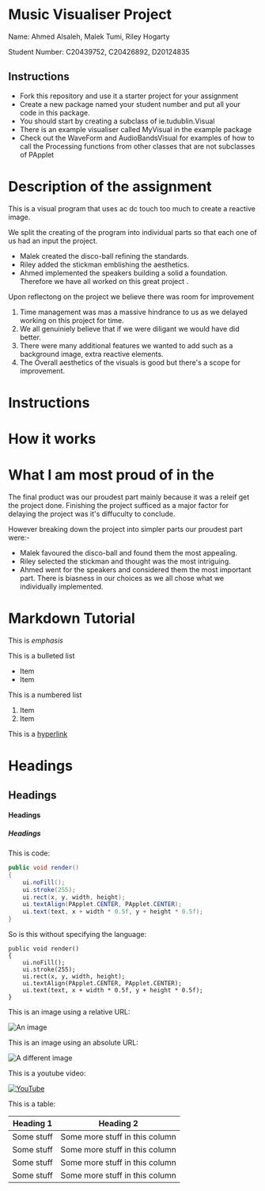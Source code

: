 # Music Visualiser Project

Name: Ahmed Alsaleh, Malek Tumi, Riley Hogarty

Student Number: C20439752, C20426892, D20124835

## Instructions
- Fork this repository and use it a starter project for your assignment
- Create a new package named your student number and put all your code in this package.
- You should start by creating a subclass of ie.tudublin.Visual
- There is an example visualiser called MyVisual in the example package
- Check out the WaveForm and AudioBandsVisual for examples of how to call the Processing functions from other classes that are not subclasses of PApplet

# Description of the assignment


This is a visual program that uses ac dc touch too much to create a reactive image.

We split the creating of the program into individual parts so that each one of us had an input the project. 
- Malek created the disco-ball refining the standards.
- Riley added the stickman emblishing the aesthetics.
- Ahmed implemented the speakers building a solid a foundation. 
Therefore we have all worked on this great project .

Upon reflectong on the project we believe there was room for improvement
1. Time management was mas a massive hindrance to us as we delayed working on this project for time.
1. We all genuiniely believe that if we were diligant we would have did better.
1. There were many additional features we wanted to add such as a background image, extra reactive elements.
1. The Overall aesthetics of the visuals is good but there's a scope for improvement.


# Instructions

# How it works

# What I am most proud of in the 

The final product was our proudest part mainly because it was a releif get the project done.
Finishing the project sufficed as a major factor for delaying the project was it's diffuculty to conclude.

However breaking down the project into simpler parts our proudest part were:-
- Malek favoured the disco-ball and found them the most appealing.
- Riley selected  the stickman and thought was the most intriguing.
- Ahmed went for the speakers and considered them the most important part.
There is  biasness in our choices as we all chose what we individually implemented.


# Markdown Tutorial

This is *emphasis*

This is a bulleted list

- Item
- Item

This is a numbered list

1. Item
1. Item

This is a [hyperlink](http://bryanduggan.org)

# Headings
## Headings
#### Headings
##### Headings

This is code:

```Java
public void render()
{
	ui.noFill();
	ui.stroke(255);
	ui.rect(x, y, width, height);
	ui.textAlign(PApplet.CENTER, PApplet.CENTER);
	ui.text(text, x + width * 0.5f, y + height * 0.5f);
}
```

So is this without specifying the language:

```
public void render()
{
	ui.noFill();
	ui.stroke(255);
	ui.rect(x, y, width, height);
	ui.textAlign(PApplet.CENTER, PApplet.CENTER);
	ui.text(text, x + width * 0.5f, y + height * 0.5f);
}
```

This is an image using a relative URL:

![An image](images/p8.png)

This is an image using an absolute URL:

![A different image](https://bryanduggandotorg.files.wordpress.com/2019/02/infinite-forms-00045.png?w=595&h=&zoom=2)

This is a youtube video:

[![YouTube](http://img.youtube.com/vi/J2kHSSFA4NU/0.jpg)](https://www.youtube.com/watch?v=J2kHSSFA4NU)

This is a table:

| Heading 1 | Heading 2 |
|-----------|-----------|
|Some stuff | Some more stuff in this column |
|Some stuff | Some more stuff in this column |
|Some stuff | Some more stuff in this column |
|Some stuff | Some more stuff in this column |

